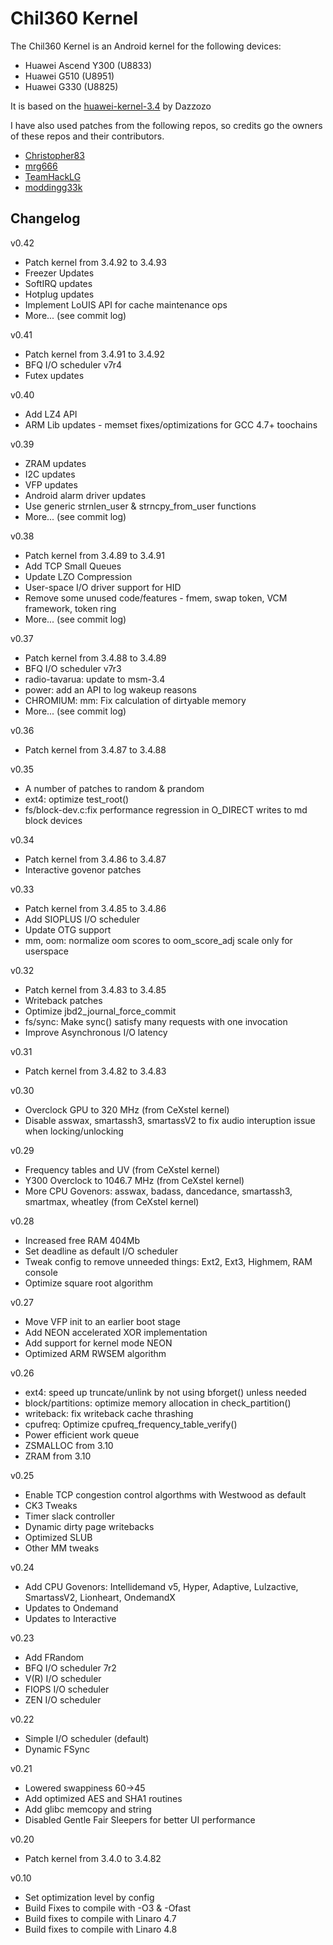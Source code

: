  
Chil360 Kernel
==============

The Chil360 Kernel is an Android kernel for the following devices:
* Huawei Ascend Y300 (U8833)
* Huawei G510 (U8951)
* Huawei G330 (U8825)

It is based on the [huawei-kernel-3.4] by Dazzozo

I have also used patches from the following repos, so credits go the owners
of these repos and their contributors.

* [Christopher83]
* [mrg666]
* [TeamHackLG]
* [moddingg33k]

Changelog
---------
v0.42
* Patch kernel from 3.4.92 to 3.4.93
* Freezer Updates
* SoftIRQ updates
* Hotplug updates
* Implement LoUIS API for cache maintenance ops
* More... (see commit log)

v0.41
* Patch kernel from 3.4.91 to 3.4.92
* BFQ I/O scheduler v7r4
* Futex updates

v0.40
* Add LZ4 API
* ARM Lib updates - memset fixes/optimizations for GCC 4.7+ toochains

v0.39
* ZRAM updates
* I2C updates
* VFP updates
* Android alarm driver updates
* Use generic strnlen_user & strncpy_from_user functions
* More... (see commit log)

v0.38
* Patch kernel from 3.4.89 to 3.4.91
* Add TCP Small Queues
* Update LZO Compression
* User-space I/O driver support for HID
* Remove some unused code/features - fmem, swap token, VCM framework, token ring
* More... (see commit log)

v0.37
* Patch kernel from 3.4.88 to 3.4.89
* BFQ I/O scheduler v7r3
* radio-tavarua: update to msm-3.4
* power: add an API to log wakeup reasons
* CHROMIUM: mm: Fix calculation of dirtyable memory
* More... (see commit log)

v0.36
* Patch kernel from 3.4.87 to 3.4.88

v0.35
* A number of patches to random & prandom
* ext4: optimize test_root()
* fs/block-dev.c:fix performance regression in O_DIRECT writes to md block devices

v0.34
* Patch kernel from 3.4.86 to 3.4.87
* Interactive govenor patches

v0.33
* Patch kernel from 3.4.85 to 3.4.86
* Add SIOPLUS I/O scheduler
* Update OTG support
* mm, oom: normalize oom scores to oom_score_adj scale only for userspace

v0.32
* Patch kernel from 3.4.83 to 3.4.85
* Writeback patches
* Optimize jbd2_journal_force_commit
* fs/sync: Make sync() satisfy many requests with one invocation
* Improve Asynchronous I/O latency

v0.31
* Patch kernel from 3.4.82 to 3.4.83

v0.30
* Overclock GPU to 320 MHz (from CeXstel kernel)
* Disable asswax, smartassh3, smartassV2 to fix audio interuption issue when locking/unlocking

v0.29
* Frequency tables and UV (from CeXstel kernel)
* Y300 Overclock to 1046.7 MHz (from CeXstel kernel)
* More CPU Govenors: asswax, badass, dancedance, smartassh3, smartmax, wheatley (from CeXstel kernel)

v0.28
* Increased free RAM 404Mb
* Set deadline as default I/O scheduler 
* Tweak config to remove unneeded things: Ext2, Ext3, Highmem, RAM console
* Optimize square root algorithm

v0.27
* Move VFP init to an earlier boot stage
* Add NEON accelerated XOR implementation
* Add support for kernel mode NEON
* Optimized ARM RWSEM algorithm

v0.26
* ext4: speed up truncate/unlink by not using bforget() unless needed
* block/partitions: optimize memory allocation in check_partition()
* writeback: fix writeback cache thrashing
* cpufreq: Optimize cpufreq_frequency_table_verify()
* Power efficient work queue
* ZSMALLOC  from 3.10
* ZRAM from 3.10

v0.25
* Enable TCP congestion control algorthms with Westwood as default
* CK3 Tweaks
* Timer slack controller
* Dynamic dirty page writebacks
* Optimized SLUB
* Other MM tweaks

v0.24
* Add CPU Govenors: Intellidemand v5, Hyper, Adaptive, Lulzactive, SmartassV2, Lionheart, OndemandX
* Updates to Ondemand
* Updates to Interactive

v0.23
* Add FRandom
* BFQ I/O scheduler 7r2
* V(R) I/O scheduler
* FIOPS I/O scheduler
* ZEN I/O scheduler

v0.22
* Simple I/O scheduler (default)
* Dynamic FSync

v0.21
* Lowered swappiness 60->45
* Add optimized AES and SHA1 routines
* Add glibc memcopy and string
* Disabled Gentle Fair Sleepers for better UI performance 

v0.20
* Patch kernel from 3.4.0 to 3.4.82

v0.10
* Set optimization level by config
* Build Fixes to compile with -O3 & -Ofast
* Build fixes to compile with Linaro 4.7
* Build fixes to compile with Linaro 4.8

[huawei-kernel-3.4]:https://github.com/Dazzozo/huawei-kernel-3.4
[Christopher83]:https://github.com/Christopher83/samsung-kernel-msm7x30
[mrg666]:https://github.com/mrg666/android_kernel_mako/
[TeamHackLG]:https://github.com/TeamHackLG/lge-kernel-lproj
[moddingg33k]:https://github.com/moddingg33k/android_kernel_huawai_Y300-J1
